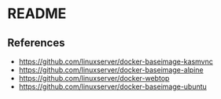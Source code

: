 # README

## References

* https://github.com/linuxserver/docker-baseimage-kasmvnc
* https://github.com/linuxserver/docker-baseimage-alpine
* https://github.com/linuxserver/docker-webtop
* https://github.com/linuxserver/docker-baseimage-ubuntu